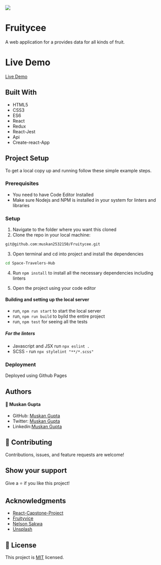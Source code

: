 ![](https://img.shields.io/badge/Microverse-blueviolet)

# Fruitycee

A web application for a provides data for all kinds of fruit.

# Live Demo

[Live Demo](https://muskan2532150.github.io/)

## Built With

- HTML5
- CSS3
- ES6
- React
- Redux
- React-Jest
- Api
- Create-react-App

## Project Setup

To get a local copy up and running follow these simple example steps.

### Prerequisites

- You need to have Code Editor Installed
- Make sure Nodejs and NPM is installed in your system for linters and libraries

### Setup

1. Navigate to the folder where you want this cloned
2. Clone the repo in your local machine:

```bash
git@github.com:muskan2532150/Fruitycee.git
```

3. Open terminal and cd into project and install the dependencies

```bash
cd Space-Travelers-Hub

```

4. Run `npm install` to install all the necessary dependencies including linters

5. Open the project using your code editor

#### Building and setting up the local server

- run, `npm run start` to start the local server
- run, `npm run build` to byild the entire project
- run, `npm test` for seeing all the tests

##### For the linters

- Javascript and JSX run `npx eslint .`
- SCSS - run `npx stylelint "**/*.scss"`

### Deployment

Deployed using Github Pages

## Authors

#### 👤 **Muskan Gupta**

- GitHub: [Muskan Gupta](https://github.com/muskan2532150)
- Twitter: [Muskan Gupta](muskan2532150)
- Linkedin:[Muskan Gupta](https://www.linkedin.com/in/muskan-gupta-869165225/)

## 🤝 Contributing

Contributions, issues, and feature requests are welcome!

## Show your support

Give a ⭐️ if you like this project!

## Acknowledgments

- [React-Capstone-Project](https://github.com/microverseinc/curriculum-react-redux/blob/main/capstone/react_capstone.md)
- [Fruityvice](https://www.fruityvice.com/)
- [Nelson Sakwa](https://www.behance.net/sakwadesignstudio)
- [Unsplash](https://unsplash.com/)

## 📝 License

This project is [MIT](./MIT.md) licensed.
